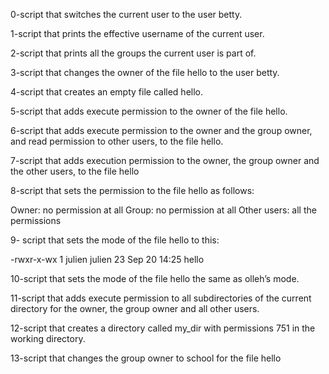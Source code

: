 0-script that switches the current user to the user betty.

1-script that prints the effective username of the current user.

2-script that prints all the groups the current user is part of.

3-script that changes the owner of the file hello to the user betty.

4-script that creates an empty file called hello.

5-script that adds execute permission to the owner of the file hello.

6-script that adds execute permission to the owner and the group owner, and read permission to other users, to the file hello.

7-script that adds execution permission to the owner, the group owner and the other users, to the file hello

8-script that sets the permission to the file hello as follows:

Owner: no permission at all Group: no permission at all Other users: all the permissions

9- script that sets the mode of the file hello to this:

-rwxr-x-wx 1 julien julien 23 Sep 20 14:25 hello

10-script that sets the mode of the file hello the same as olleh’s mode.

11-script that adds execute permission to all subdirectories of the current directory for the owner, the group owner and all other users.

12-script that creates a directory called my_dir with permissions 751 in the working directory.

13-script that changes the group owner to school for the file hello
